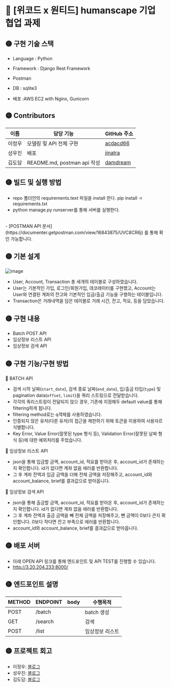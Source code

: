 # 🔴 [위코드 x 원티드] humanscape 기업 협업 과제

## 🟡 구현 기술 스택
- Language  : Python

- Framework :  Django Rest Framework

- Postman

- DB  : sqlite3

- 배포 :AWS EC2 with Nginx, Gunicorn

## 🟡 Contributors
|이름 |담당 기능| GitHub 주소|
|------|---|---|
|이정우|모델링 및 API 전체 구현| [acdacd66](http://github.com/acdacd66)|
|성우진|배포 | [jinatra](http://github.com/jinatra)|
|김도담|README.md, postman api 작성| [damdream](http://github.com/damdream)|

## 🟡 빌드 및 실행 방법
- repo 폴더안의 requirements.text 파일을 install 한다.
pip install -r requirements.txt
- python manage.py runserver를 통해 서버를 실행한다.
<br>
- [POSTMAN API 문서](https://documenter.getpostman.com/view/16843875/UVC8CR6j) 를 통해 확인 가능합니다.
<br>

## 🟡 기본 설계
![image](https://user-images.githubusercontent.com/81546305/141465168-efdb4b70-05ed-42a2-8bec-d525d2451037.png)


- User, Account, Transaction 총 세개의 테이블로 구성하였습니다.
- User는 기본적인 가입, 로그인/회원가입, 데코레이터를 구현했고, Account는 User와 연결된 계좌의 잔고와 기본적인 입금/출금 기능을 구행하는 테이블입니다.
- Transaction은 거래내역을 담은 테이블로 거래 시간, 잔고, 적요, 등을 담았습니다.


## 🟡 구현 내용
- Batch POST API
- 임상정보 리스트 API
- 임상정보 검색 API

## 🟡 구현 기능/구현 방법
🔵  BATCH API
 
- 검색 시작 날짜(`start_date`), 검색 종료 날짜(`end_date`), 입/출금 타입(`type`) 및 pagination data(`offset`, `limit`)을 쿼리 스트링으로 전달받습니다.
- 각각의 쿼리스트링이 전달되지 않으 경우, 기존에 지정해두 default value를 통해 filtering하게 됩니다.
- filtering method로는 q객체를 사용하였습니다.
- 인증되지 않은 유저(다른 유저)의 접근을 제한하기 위해 토큰을 이용하여 사용자르 식별합니다.
- Key Error, Value Error(잘못된 type 형식 등), Validation Error(잘못된 날짜 형식 등)에 대한 예외처리를 주었습니다.

🔵 임상정보 리스트 API

- json을 통해 입금할 금액, account_id, 적요를 받아온 후, account_id가 존재하는지 확인합니다. id가 없다면 계좌 없음 에러를 반환합니다.
- 그 후 계좌 잔액과 입금 금액을 더해 전체 금액을 저장해주고, account_id와 account_balance, brief를 결과값으로 받아옵니다.

🔵 임상정보 검색 API

- json을 통해 출금할 금액, account_id, 적요를 받아온 후, account_id가 존재하는지 확인합니다. id가 없다면 계좌 없음 에러를 반환합니다.
- 그 후 계좌 잔액과 출금 금액을 빼 전체 금액을 저장해주고, 뺀 금액이 0보다 큰지 확인합니다. 0보다 작다면 잔고 부족으로 에러를 반환합니다.
- account_id와 account_balance, brief를 결과값으로 받아옵니다.



## 🟡 배포 서버
- 아래 OPEN API 링크를 통해 엔드포인트 및 API TEST를 진행할 수 있습니다.
- http://3.20.204.233:8000/


## 🟡 엔드포인트 설명
|METHOD| ENDPOINT| body | 수행목적 |
|------|---|---|----|
| POST	| /batch	| 	| batch 생성 |
| GET | /search  |  | 검색 |
| POST | /list  |  | 임상정보 리스트 |



## 🟡 프로젝트 회고

- 이정우: [블로그](https://mytech123.tistory.com/)
- 성우진: [블로그](https://velog.io/@jinatra)
- 김도담: [블로그](http://velog.io/@damdreammm)
